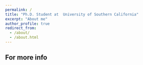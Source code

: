 ```yaml
---
permalink: /
title: "Ph.D. Student at  University of Southern California"
excerpt: "About me"
author_profile: true
redirect_from: 
  - /about/
  - /about.html
---
```



For more info
------
